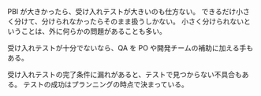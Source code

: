 PBI が大きかったら、受け入れテストが大きいのも仕方ない。
できるだけ小さく分けて、分けられなかったらそのまま扱うしかない。
小さく分けられないということは、外に何らかの問題があることも多い。

受け入れテストが十分でないなら、QA を PO や開発チームの補助に加える手もある。

受け入れテストの完了条件に漏れがあると、テストで見つからない不具合もある。
テストの成功はプランニングの時点で決まっている。

